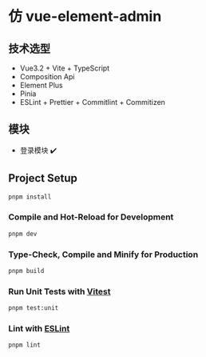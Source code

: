 # 仿 vue-element-admin

## 技术选型
- Vue3.2 + Vite + TypeScript
- Composition Api
- Element Plus
- Pinia
- ESLint + Prettier + Commitlint + Commitizen

## 模块
- 登录模块 ✔️

## Project Setup

```sh
pnpm install
```

### Compile and Hot-Reload for Development

```sh
pnpm dev
```

### Type-Check, Compile and Minify for Production

```sh
pnpm build
```

### Run Unit Tests with [Vitest](https://vitest.dev/)

```sh
pnpm test:unit
```

### Lint with [ESLint](https://eslint.org/)

```sh
pnpm lint
```
